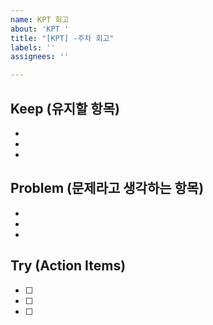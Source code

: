 ```yaml
---
name: KPT 회고
about: 'KPT '
title: "[KPT] -주차 회고"
labels: ''
assignees: ''

---
```


**Keep (유지할 항목)**
---
-
-
-


**Problem (문제라고 생각하는 항목)**
---
-
-
-

**Try (Action Items)**
---
- [ ]
- [ ]
- [ ]
